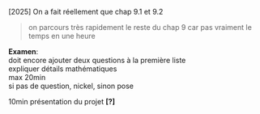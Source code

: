 [2025] On a fait réellement que chap 9.1 et 9.2  

> on parcours très rapidement le reste du chap 9 car pas vraiment le temps en une heure  

**Examen**:  
doit encore ajouter deux questions à la première liste  
expliquer détails mathématiques  
max 20min  
si pas de question, nickel, sinon pose  

10min présentation du projet **[?]**  


